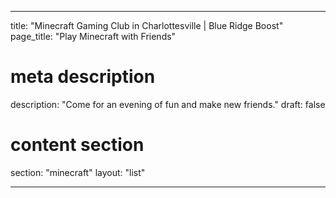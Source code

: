 ---

title: "Minecraft Gaming Club in Charlottesville | Blue Ridge Boost"
page_title: "Play Minecraft with Friends"
# meta description
description: "Come for an evening of fun and make new friends."
draft: false
# content section
section: "minecraft"
layout: "list"

---